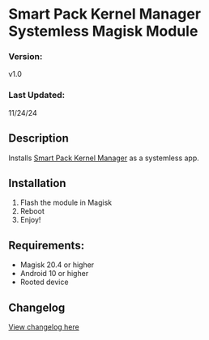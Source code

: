 # Smart Pack Kernel Manager Systemless Magisk Module

### Version:
v1.0

### Last Updated:
11/24/24

## Description
Installs [Smart Pack Kernel Manager](https://github.com/SmartPack/SmartPack-Kernel-Manager) as a systemless app.

## Installation 
1. Flash the module in Magisk
3. Reboot
4. Enjoy!

## Requirements:
- Magisk 20.4 or higher
- Android 10 or higher
- Rooted device

## Changelog
[View changelog here](https://github.com/PS2ClassicsVault/Smart-Pack-Kernel-Manager-Systemless/blob/main/changelog.md)